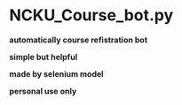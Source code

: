 # NCKU_Course_bot.py
**automatically course refistration bot**

**simple but helpful**

**made by selenium model**

**personal use only**
